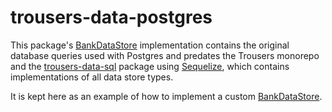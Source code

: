 # trousers-data-postgres

This package's [BankDataStore](../trousers-data-interfaces/src/BankDataStore.ts) implementation contains
the original database queries used with Postgres and
predates the Trousers monorepo and the [trousers-data-sql](../trousers-data-sql)
package using [Sequelize](https://sequelize.org/), which contains implementations of all data store types.

It is kept here as an example of how to implement a custom
[BankDataStore](../trousers-data-interfaces/src/BankDataStore.ts).
